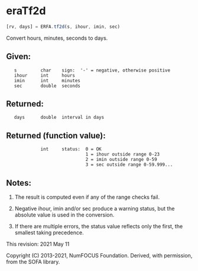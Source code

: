 # eraTf2d

```js
[rv, days] = ERFA.tf2d(s, ihour, imin, sec)
```

Convert hours, minutes, seconds to days.

## Given:
```
   s         char    sign:  '-' = negative, otherwise positive
   ihour     int     hours
   imin      int     minutes
   sec       double  seconds
```

## Returned:
```
   days      double  interval in days
```

## Returned (function value):
```
             int     status:  0 = OK
                              1 = ihour outside range 0-23
                              2 = imin outside range 0-59
                              3 = sec outside range 0-59.999...
```

## Notes:

1)  The result is computed even if any of the range checks fail.

2)  Negative ihour, imin and/or sec produce a warning status, but
    the absolute value is used in the conversion.

3)  If there are multiple errors, the status value reflects only the
    first, the smallest taking precedence.

This revision:  2021 May 11

Copyright (C) 2013-2021, NumFOCUS Foundation.
Derived, with permission, from the SOFA library.
